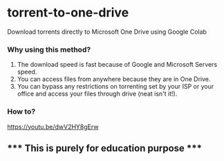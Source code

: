 # torrent-to-one-drive
Download torrents directly to Microsoft One Drive using Google Colab

### Why using this method?
1. The download speed is fast because of Google and Microsoft Servers speed.
2. You can access files from anywhere because they are in One Drive.
3. You can bypass any restrictions on torrenting set by your ISP or your office and access your files through drive (neat isn't it!).

### How to?
https://youtu.be/dwV2HY8gErw

## *** This is purely for education purpose ***
